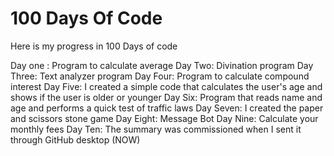 # 100 Days Of Code
 Here is my progress in 100 Days of code

Day one : Program to calculate average
Day Two: Divination program
Day Three: Text analyzer program
Day Four: Program to calculate compound interest
Day Five: I created a simple code that calculates the user's age and shows if the user is older or younger 
Day Six: Program that reads name and age and performs a quick test of traffic laws 
Day Seven: I created the paper and scissors stone game 
Day Eight: Message Bot 
Day Nine: Calculate your monthly fees 
Day Ten: The summary was commissioned when I sent it through GitHub desktop (NOW)
